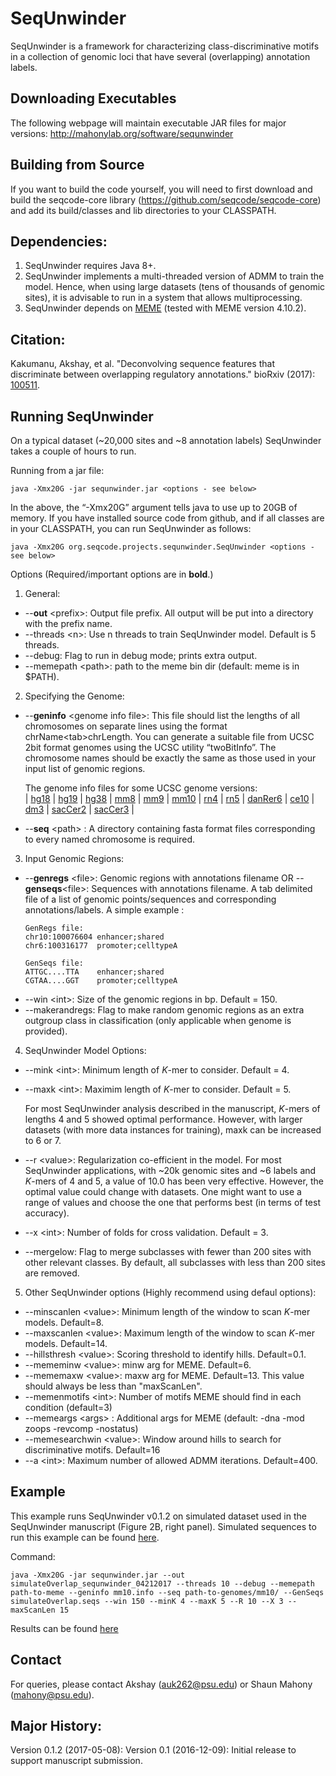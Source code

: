 # SeqUnwinder

SeqUnwinder is a framework for characterizing class-discriminative motifs in a collection of genomic loci that have several (overlapping) annotation labels.  


Downloading Executables
--------------
The following webpage will maintain executable JAR files for major versions: 
http://mahonylab.org/software/sequnwinder

Building from Source
--------------
If you want to build the code yourself, you will need to first download and build the seqcode-core library (https://github.com/seqcode/seqcode-core) and add its build/classes and lib directories to your CLASSPATH.

Dependencies:
--------------
1. SeqUnwinder requires Java 8+. 
2. SeqUnwinder implements a multi-threaded version of ADMM to train the model. Hence, when using large datasets (tens of thousands of genomic sites), it is advisable to run in a system that allows multiprocessing.
3. SeqUnwinder depends on [MEME](http://meme-suite.org/) (tested with MEME version 4.10.2).

Citation:
--------------
Kakumanu, Akshay, et al. "Deconvolving sequence features that discriminate between overlapping regulatory annotations." bioRxiv (2017): [100511](http://biorxiv.org/content/early/2017/01/15/100511).

Running SeqUnwinder
--------------
On a typical dataset (~20,000 sites and ~8 annotation labels) SeqUnwinder takes a couple of hours to run.

Running from a jar file:

```{r, engine='sh', count_lines}
java -Xmx20G -jar sequnwinder.jar <options - see below>
```

In the above, the “-Xmx20G” argument tells java to use up to 20GB of memory. If you have installed source code from github, and if all classes are in your CLASSPATH, you can run SeqUnwinder as follows:

```{r, engine='sh', count_lines}
java -Xmx20G org.seqcode.projects.sequnwinder.SeqUnwinder <options - see below>
```

Options (Required/important options are in __bold__.)

1. General:

  * --__out__ \<prefix>: Output file prefix. All output will be put into a directory with the prefix name. 
  * --threads \<n\>:  Use n threads to train SeqUnwinder model. Default is 5 threads.
  * --debug: Flag to run in debug mode; prints extra output.
  * --memepath \<path\>: path to the meme bin dir (default: meme is in $PATH).

2. Specifying the Genome:

  * --__geninfo__ \<genome info file\>:  This file should list the lengths of all chromosomes on separate lines using the format chrName\<tab\>chrLength. You can generate a suitable file from UCSC 2bit format genomes using the UCSC utility “twoBitInfo”. The chromosome names should be exactly the same as those used in your input list of genomic regions. 
   
      The genome info files for some UCSC genome versions:  
      | [hg18](http://lugh.bmb.psu.edu/software/multigps/support/hg18.info) | [hg19](http://lugh.bmb.psu.edu/software/multigps/support/hg19.info) | [hg38](http://lugh.bmb.psu.edu/software/multigps/support/hg38.info) | [mm8](http://lugh.bmb.psu.edu/software/multigps/support/mm8.info) | [mm9](http://lugh.bmb.psu.edu/software/multigps/support/mm9.info) | [mm10](http://lugh.bmb.psu.edu/software/multigps/support/mm10.info) | [rn4](http://lugh.bmb.psu.edu/software/multigps/support/rn4.info) | [rn5](http://lugh.bmb.psu.edu/software/multigps/support/rn5.info) | [danRer6](http://lugh.bmb.psu.edu/software/multigps/support/danRer6.info) | [ce10](http://lugh.bmb.psu.edu/software/multigps/support/ce10.info) | [dm3](http://lugh.bmb.psu.edu/software/multigps/support/dm3.info) | [sacCer2](http://lugh.bmb.psu.edu/software/multigps/support/sacCer2.info) | [sacCer3](http://lugh.bmb.psu.edu/software/multigps/support/sacCer3.info) |
  * --__seq__ \<path\> : A directory containing fasta format files corresponding to every named chromosome is required.

3. Input Genomic Regions:

  * --__genregs__ \<file\>: Genomic regions with annotations filename OR --__genseqs__\<file\>: Sequences with annotations filename. A tab delimited file of a list of genomic points/sequences and corresponding annotations/labels. A simple example :
      ```{r, engine='sh', count_lines}
	GenRegs file:
	chr10:100076604	enhancer;shared
	chr6:100316177	promoter;celltypeA

	GenSeqs file:
	ATTGC....TTA	enhancer;shared
	CGTAA....GGT	promoter;celltypeA
      ```
  * --win \<int\>:  Size of the genomic regions in bp. Default = 150.
  * --makerandregs: Flag to make random genomic regions as an extra outgroup class in classification (only applicable when genome is provided).

4. SeqUnwinder Model Options:

  * --mink \<int\>: Minimum length of *K*-mer to consider. Default = 4.
  * --maxk \<int\>: Maximim length of *K*-mer to consider. Default = 5.
   
     For most SeqUnwinder analysis described in the manuscript, *K*-mers of lengths 4 and 5 showed optimal performance. However, with larger datasets (with more data instances for training), maxk can be increased to 6 or 7. 
  * --r \<value\>: Regularization co-efficient in the model. For most SeqUnwinder applications, with ~20k genomic sites and ~6 labels and *K*-mers of 4 and 5, a value of 10.0 has been very effective. However, the optimal value could change with datasets. One might want to use a range of values and choose the one that performs best (in terms of test accuracy).
  * --x \<int\>: Number of folds for cross validation. Default = 3.
  * --mergelow: Flag to merge subclasses with fewer than 200 sites with other relevant classes. By default, all subclasses with less than 200 sites are removed.
  
5. Other SeqUnwinder options (Highly recommend using defaul options):

  * --minscanlen \<value\>: Minimum length of the window to scan *K*-mer models. Default=8.
  * --maxscanlen \<value\>: Maximum length of the window to scan *K*-mer models. Default=14.
  * --hillsthresh \<value\>: Scoring threshold to identify hills. Default=0.1.
  * --mememinw \<value\>: minw arg for MEME. Default=6.
  * --mememaxw \<value\>: maxw arg for MEME. Default=13. This value should always be less than "maxScanLen".
  * --memenmotifs \<int\>: Number of motifs MEME should find in each condition (default=3)
  * --memeargs \<args\> : Additional args for MEME (default:  -dna -mod zoops -revcomp -nostatus)
  * --memesearchwin \<value\>: Window around hills to search for discriminative motifs. Default=16
  * --a \<int\>: Maximum number of allowed ADMM iterations. Default=400.


Example
--------------
This example runs SeqUnwinder v0.1.2 on simulated dataset used in the SeqUnwinder manuscript (Figure 2B, right panel). Simulated sequences to run this example can be found [here](http://lugh.bmb.psu.edu/software/sequnwinder/simulateOverlap.seqs).

Command:
```{r, engine='sh', count_lines}
java -Xmx20G -jar sequnwinder.jar --out simulateOverlap_sequnwinder_04212017 --threads 10 --debug --memepath path-to-meme --geninfo mm10.info --seq path-to-genomes/mm10/ --GenSeqs simulateOverlap.seqs --win 150 --minK 4 --maxK 5 --R 10 --X 3 --maxScanLen 15
```

Results can be found [here](http://lugh.bmb.psu.edu/software/sequnwinder/example/SeqUnwinder_results.html)

Contact
--------------

For queries, please contact Akshay (auk262@psu.edu) or Shaun Mahony (mahony@psu.edu).

Major History:
--------------  

Version 0.1.2 (2017-05-08):
Version 0.1 (2016-12-09): Initial release to support manuscript submission.
